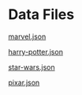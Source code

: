 # Data Files

[marvel.json](https://reganlaurell.github.io/movie-data/marvel.json)


[harry-potter.json](https://reganlaurell.github.io/movie-data/harry-potter.json)

[star-wars.json](https://reganlaurell.github.io/movie-data/star-wars.json)

[pixar.json](https://reganlaurell.github.io/movie-data/pixar.json)
